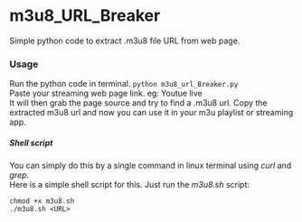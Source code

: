 # m3u8_URL_Breaker
Simple python code to extract .m3u8 file URL from web page.

### Usage
Run the python code in terminal. `python m3u8_url_Breaker.py`  
Paste your streaming web page link. eg: Youtue live  
It will then grab the page source and try to find a .m3u8 url. Copy the extracted m3u8 url and now you can use it in your m3u playlist or streaming app.

##### Shell script
You can simply do this by a single command in linux terminal using *curl* and *grep*.  
Here is a simple shell script for this. Just run the *m3u8.sh* script:
```
chmod +x m3u8.sh
./m3u8.sh <URL>
```
